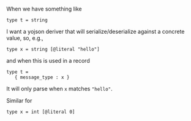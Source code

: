 

When we have something like

```
type t = string
```

I want a yojson deriver that will serialize/deserialize against a concrete value, so, e.g.,

```
type x = string [@literal "hello"]
```

and when this is used in a record

```
type t =
   { message_type : x }
```

It will only parse when `x` matches `"hello"`.

Similar for

```
type x = int [@literal 0]
```
